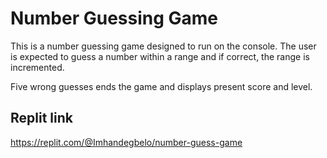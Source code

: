 # Number Guessing Game

This is a number guessing game designed to run on the console.
The user is expected to guess a number within a range and if correct, the range is incremented.

Five wrong guesses ends the game and displays present score and level.


## Replit link
https://replit.com/@Imhandegbelo/number-guess-game

